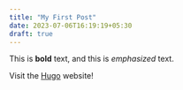 ```yaml
---
title: "My First Post"
date: 2023-07-06T16:19:19+05:30
draft: true
---
```


This is **bold** text, and this is *emphasized* text.

Visit the [Hugo](https://gohugo.io) website!